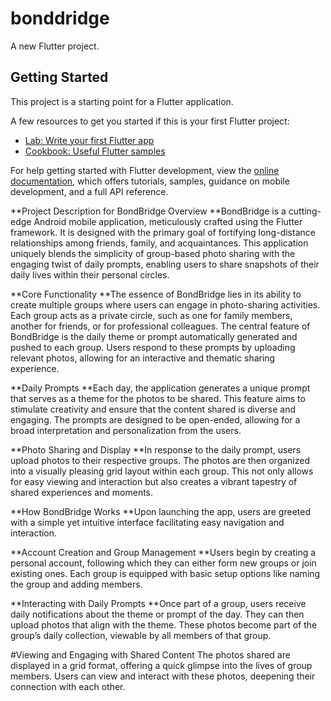 # bonddridge

A new Flutter project.

## Getting Started

This project is a starting point for a Flutter application.

A few resources to get you started if this is your first Flutter project:

- [Lab: Write your first Flutter app](https://docs.flutter.dev/get-started/codelab)
- [Cookbook: Useful Flutter samples](https://docs.flutter.dev/cookbook)

For help getting started with Flutter development, view the
[online documentation](https://docs.flutter.dev/), which offers tutorials,
samples, guidance on mobile development, and a full API reference.

**Project Description for BondBridge Overview
**BondBridge is a cutting-edge Android mobile application, meticulously crafted using the Flutter framework. It is designed with the primary goal of fortifying long-distance relationships among friends, family, and acquaintances. This application uniquely blends the simplicity of group-based photo sharing with the engaging twist of daily prompts, enabling users to share snapshots of their daily lives within their personal circles.

**Core Functionality
**The essence of BondBridge lies in its ability to create multiple groups where users can engage in photo-sharing activities. Each group acts as a private circle, such as one for family members, another for friends, or for professional colleagues. The central feature of BondBridge is the daily theme or prompt automatically generated and pushed to each group. Users respond to these prompts by uploading relevant photos, allowing for an interactive and thematic sharing experience.

**Daily Prompts
**Each day, the application generates a unique prompt that serves as a theme for the photos to be shared. This feature aims to stimulate creativity and ensure that the content shared is diverse and engaging. The prompts are designed to be open-ended, allowing for a broad interpretation and personalization from the users.

**Photo Sharing and Display
**In response to the daily prompt, users upload photos to their respective groups. The photos are then organized into a visually pleasing grid layout within each group. This not only allows for easy viewing and interaction but also creates a vibrant tapestry of shared experiences and moments.

**How BondBridge Works
**Upon launching the app, users are greeted with a simple yet intuitive interface facilitating easy navigation and interaction.

**Account Creation and Group Management
**Users begin by creating a personal account, following which they can either form new groups or join existing ones. Each group is equipped with basic setup options like naming the group and adding members.

**Interacting with Daily Prompts
**Once part of a group, users receive daily notifications about the theme or prompt of the day. They can then upload photos that align with the theme. These photos become part of the group’s daily collection, viewable by all members of that group.

#Viewing and Engaging with Shared Content
The photos shared are displayed in a grid format, offering a quick glimpse into the lives of group members. Users can view and interact with these photos, deepening their connection with each other.

